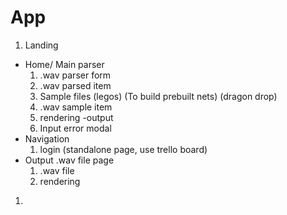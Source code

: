 # App
1. Landing
  - Home/ Main parser
    1. .wav parser form
    1. .wav parsed item
    1. Sample files (legos) (To build prebuilt nets) (dragon drop)
    1. .wav sample item
    1. rendering
      -output
    1. Input error modal
  - Navigation
    1. login (standalone page, use trello board)
  - Output .wav file page
    1. .wav file
    1. rendering
1.
